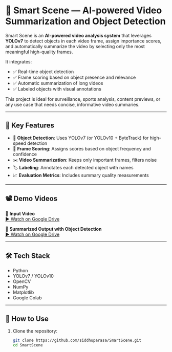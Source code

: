 # 🎥 Smart Scene — AI-powered Video Summarization and Object Detection

Smart Scene is an **AI-powered video analysis system** that leverages **YOLOv7** to detect objects in each video frame, assign importance scores, and automatically summarize the video by selecting only the most meaningful high-quality frames.

It integrates:
- ✅ Real-time object detection
- ✅ Frame scoring based on object presence and relevance
- ✅ Automatic summarization of long videos
- ✅ Labeled objects with visual annotations

This project is ideal for surveillance, sports analysis, content previews, or any use case that needs concise, informative video summaries.

---

## 🚀 Key Features

- 🎯 **Object Detection**: Uses YOLOv7 (or YOLOv10 + ByteTrack) for high-speed detection
- 🧠 **Frame Scoring**: Assigns scores based on object frequency and confidence
- ✂️ **Video Summarization**: Keeps only important frames, filters noise
- 🏷️ **Labeling**: Annotates each detected object with names
- 📈 **Evaluation Metrics**: Includes summary quality measurements

---

## 📽️ Demo Videos

🔹 **Input Video**  
[▶️ Watch on Google Drive](https://drive.google.com/file/d/1z2B6LxjqZ_mK6vdjgLHf8zUyvGiYBU_j/view?usp=sharing)

🔹 **Summarized Output with Object Detection**  
[▶️ Watch on Google Drive](https://drive.google.com/file/d/18WMLkKDjHzfOfOIN3Z5hGcsM-NcDjDHd/view?usp=sharing)

---

## 🛠️ Tech Stack

- Python
- YOLOv7 / YOLOv10
- OpenCV
- NumPy
- Matplotlib
- Google Colab

---

## 📂 How to Use

1. Clone the repository:
   ```bash
   git clone https://github.com/siddhuparasa/SmartScene.git
   cd SmartScene
